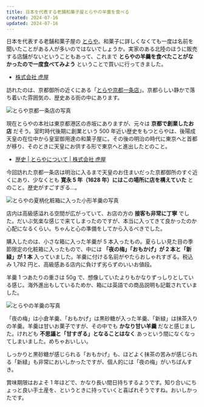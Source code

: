 ```yaml
---
title: 日本を代表する老舗和菓子屋とらやの羊羹を食べる
created: 2024-07-16
updated: 2024-07-16
---
```


日本を代表する老舗和菓子屋の [とらや](https://www.toraya-group.co.jp/)。和菓子に詳しくなくても一度は名前を聞いたことがある人が多いのではないでしょうか。実家のある北陸のほうに販売する店舗がないということもあって、これまで **とらやの羊羹を食べたことがなかったので一度食べてみよう** ということで買いに行ってきました。

- [株式会社 虎屋](https://www.toraya-group.co.jp/)

訪れたのは、京都御所の近くにある「[とらや京都一条店](https://www.toraya-group.co.jp/shops/shop-55)」。京都らしい静かで落ち着いた雰囲気の、歴史ある街の中にあります。

![とらや京都一条店の写真](5e45e883-12e0-4e02-5764-31f410bad900)

現在とらやの本社は東京都港区の赤坂にありますが、元々は **京都で創業したお店** だそう。室町時代後期に創業という 500 年近い歴史をもつとらやは、後陽成天皇の在位中から皇室御用達の和菓子屋に。その後の明治の時代に東京へと首都が移り、そのときに天皇にお供する形で東京へと進出したとのこと。

- [歴史 | とらやについて | 株式会社 虎屋](https://www.toraya-group.co.jp/corporate/history)

今回訪れた京都一条店は明治に入るまで天皇のお住まいだった京都御所のすぐ近くにあり、少なくとも **寛永 5 年（1628 年）にはこの場所に店を構えていた** とのこと。歴史がすごすぎる…。

![とらやの夏柄化粧箱に入った小形羊羹の写真](30d2c5d4-a710-4566-d842-2c3fd9f2cb00)

店内は高級感溢れる空間が広がっていて、お店の方の **接客も非常に丁寧** でした。だいぶ気楽な感じで来てしまったのですが、本当に入ってきて良かったのか心配になるくらい。ちゃんと心の準備をしてから入るべきでした。

購入したのは、小さな箱に入った羊羹が 5 本入ったもの。夏らしい見た目の季節限定の化粧箱に入ったもので、中には **「夜の梅」「おもかげ」が 2 本と「新緑」が 1 本** 入っていました。羊羹に付ける名前がやたらおしゃれすぎる。税込み 1,782 円と、高級感ある店内に負けず劣らずのいいお値段。

羊羹 1 つあたりの重さは 50g で、想像していたよりもかなりずっしりとしている感じ。海外進出もしているためか、箱には英語での商品説明も記載されていました。

![とらやの羊羹の写真](e9ec1fdc-6414-409e-4fe1-6707e788ce00)

「夜の梅」は小倉羊羹、「おもかげ」は黒砂糖が入った羊羹、「新緑」は抹茶入りの羊羹。羊羹は甘いお菓子ですが、その中でも **かなり甘い羊羹** だなと感じました。けれども **不思議と「甘すぎる」となることはなく** あっという間になくなってしまいました。めちゃおいしい。

しっかりと黒砂糖が感じられる「おもかげ」も、ほどよく抹茶の苦みが感じられる「新緑」も非常においしかったですが、個人的には「夜の梅」がいちばんすき。

賞味期限はおよそ 1 年ほどで、かなり長い間日持ちするようです。知り合いにちょっと良い手土産を、というときに持っていくと喜ばれそうですね。おいしかったです。
